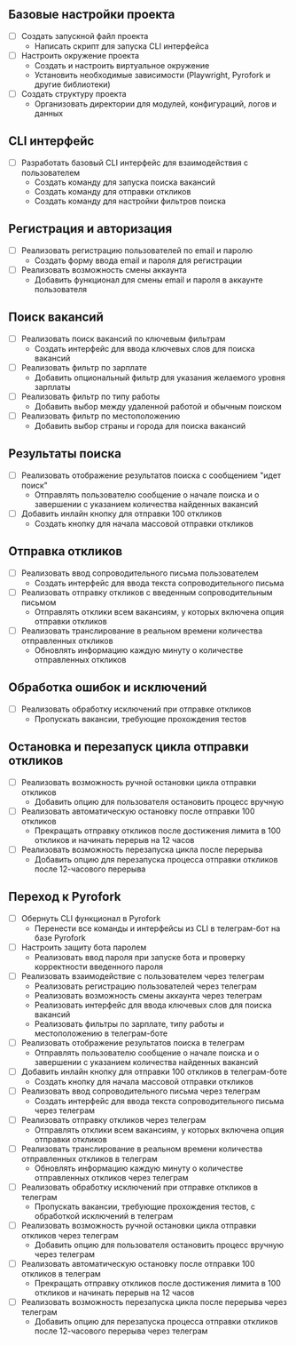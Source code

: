 ## Базовые настройки проекта
- [ ] Создать запускной файл проекта
  - Написать скрипт для запуска CLI интерфейса
- [ ] Настроить окружение проекта
  - Создать и настроить виртуальное окружение
  - Установить необходимые зависимости (Playwright, Pyrofork и другие библиотеки)
- [ ] Создать структуру проекта
  - Организовать директории для модулей, конфигураций, логов и данных

## CLI интерфейс
- [ ] Разработать базовый CLI интерфейс для взаимодействия с пользователем
  - Создать команду для запуска поиска вакансий
  - Создать команду для отправки откликов
  - Создать команду для настройки фильтров поиска

## Регистрация и авторизация
- [ ] Реализовать регистрацию пользователей по email и паролю
  - Создать форму ввода email и пароля для регистрации
- [ ] Реализовать возможность смены аккаунта
  - Добавить функционал для смены email и пароля в аккаунте пользователя

## Поиск вакансий
- [ ] Реализовать поиск вакансий по ключевым фильтрам
  - Создать интерфейс для ввода ключевых слов для поиска вакансий
- [ ] Реализовать фильтр по зарплате
  - Добавить опциональный фильтр для указания желаемого уровня зарплаты
- [ ] Реализовать фильтр по типу работы
  - Добавить выбор между удаленной работой и обычным поиском
- [ ] Реализовать фильтр по местоположению
  - Добавить выбор страны и города для поиска вакансий

## Результаты поиска
- [ ] Реализовать отображение результатов поиска с сообщением "идет поиск"
  - Отправлять пользователю сообщение о начале поиска и о завершении с указанием количества найденных вакансий
- [ ] Добавить инлайн кнопку для отправки 100 откликов
  - Создать кнопку для начала массовой отправки откликов

## Отправка откликов
- [ ] Реализовать ввод сопроводительного письма пользователем
  - Создать интерфейс для ввода текста сопроводительного письма
- [ ] Реализовать отправку откликов с введенным сопроводительным письмом
  - Отправлять отклики всем вакансиям, у которых включена опция отправки откликов
- [ ] Реализовать транслирование в реальном времени количества отправленных откликов
  - Обновлять информацию каждую минуту о количестве отправленных откликов

## Обработка ошибок и исключений
- [ ] Реализовать обработку исключений при отправке откликов
  - Пропускать вакансии, требующие прохождения тестов

## Остановка и перезапуск цикла отправки откликов
- [ ] Реализовать возможность ручной остановки цикла отправки откликов
  - Добавить опцию для пользователя остановить процесс вручную
- [ ] Реализовать автоматическую остановку после отправки 100 откликов
  - Прекращать отправку откликов после достижения лимита в 100 откликов и начинать перерыв на 12 часов
- [ ] Реализовать возможность перезапуска цикла после перерыва
  - Добавить опцию для перезапуска процесса отправки откликов после 12-часового перерыва

## Переход к Pyrofork
- [ ] Обернуть CLI функционал в Pyrofork
  - Перенести все команды и интерфейсы из CLI в телеграм-бот на базе Pyrofork
- [ ] Настроить защиту бота паролем
  - Реализовать ввод пароля при запуске бота и проверку корректности введенного пароля
- [ ] Реализовать взаимодействие с пользователем через телеграм
  - Реализовать регистрацию пользователей через телеграм
  - Реализовать возможность смены аккаунта через телеграм
  - Реализовать интерфейс для ввода ключевых слов для поиска вакансий
  - Реализовать фильтры по зарплате, типу работы и местоположению в телеграм-боте
- [ ] Реализовать отображение результатов поиска в телеграм
  - Отправлять пользователю сообщение о начале поиска и о завершении с указанием количества найденных вакансий
- [ ] Добавить инлайн кнопку для отправки 100 откликов в телеграм-боте
  - Создать кнопку для начала массовой отправки откликов
- [ ] Реализовать ввод сопроводительного письма через телеграм
  - Создать интерфейс для ввода текста сопроводительного письма через телеграм
- [ ] Реализовать отправку откликов через телеграм
  - Отправлять отклики всем вакансиям, у которых включена опция отправки откликов
- [ ] Реализовать транслирование в реальном времени количества отправленных откликов в телеграм
  - Обновлять информацию каждую минуту о количестве отправленных откликов через телеграм
- [ ] Реализовать обработку исключений при отправке откликов в телеграм
  - Пропускать вакансии, требующие прохождения тестов, с обработкой исключений в телеграм
- [ ] Реализовать возможность ручной остановки цикла отправки откликов через телеграм
  - Добавить опцию для пользователя остановить процесс вручную через телеграм
- [ ] Реализовать автоматическую остановку после отправки 100 откликов в телеграм
  - Прекращать отправку откликов после достижения лимита в 100 откликов и начинать перерыв на 12 часов
- [ ] Реализовать возможность перезапуска цикла после перерыва через телеграм
  - Добавить опцию для перезапуска процесса отправки откликов после 12-часового перерыва через телеграм
